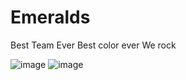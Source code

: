# Emeralds
Best Team Ever
Best color ever
We rock

![image](https://user-images.githubusercontent.com/100728135/156648684-7da0aeaa-e7f1-4bc3-b7be-9942ae8619a5.png)
![image](https://www.google.com/url?sa=i&url=https%3A%2F%2Fwww.pinterest.com%2Fdianasplace1%2Fsexy-sean-connery%2F&psig=AOvVaw0DEO74l2qhfJcG07o41LLq&ust=1646429253233000&source=images&cd=vfe&ved=0CAsQjRxqFwoTCNiR1YjxqvYCFQAAAAAdAAAAABAD)
